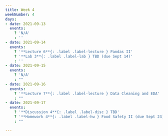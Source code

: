 ```yaml
---
title: Week 4
weekNumber: 4
days:
- date: 2021-09-13
  events:
    ? 'N/A'
    : ''
- date: 2021-09-14
  events:
    ? '**Lecture 6**{: .label .label-lecture } Pandas II'
    ? '**Lab 3**{: .label .label-lab } TBD (due Sept 14)'
    : ''
- date: 2021-09-15
  events:
    ? 'N/A'
    : ""
- date: 2021-09-16
  events:
    ? '**Lecture 7**{: .label .label-lecture } Data Cleaning and EDA'
    : ""
- date: 2021-09-17
  events:
    ? '**Discussion 4**{: .label .label-disc } TBD'
    ? '**Homework 4**{: .label .label-hw } Food Safety II (due Sept 23))'
    : ""

---
```

